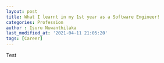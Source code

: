 ```yaml
---
layout: post
title: What I learnt in my 1st year as a Software Engineer!
categories: Profession
author : Isuru Nuwanthilaka
last_modified_at: '2021-04-11 21:05:20'
tags: [Career]
---
```


Test